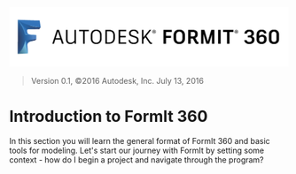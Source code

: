 ![](./images/b5030b43-df24-4259-ad6a-94bcad61bc78.png)

> Version 0.1, ©2016 Autodesk, Inc. July 13, 2016

# Introduction to FormIt 360

In this section you will learn the general format of FormIt 360 and basic tools for modeling. Let's start our journey with FormIt by setting some context - how do I begin a project and navigate through the program? 




